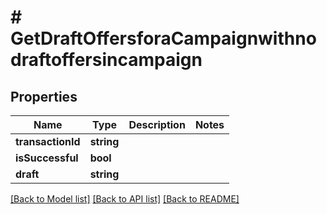 # # GetDraftOffersforaCampaignwithnodraftoffersincampaign

## Properties

Name | Type | Description | Notes
------------ | ------------- | ------------- | -------------
**transactionId** | **string** |  |
**isSuccessful** | **bool** |  |
**draft** | **string** |  |

[[Back to Model list]](../../README.md#models) [[Back to API list]](../../README.md#endpoints) [[Back to README]](../../README.md)
